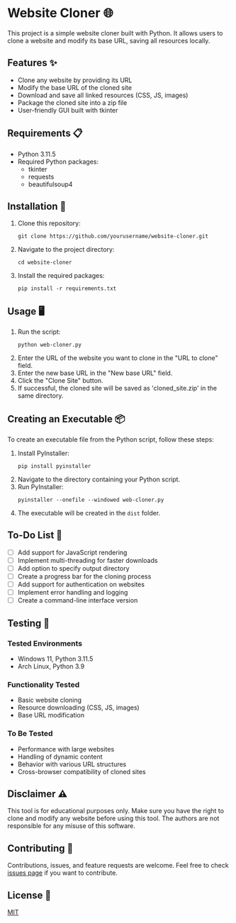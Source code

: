 # Website Cloner 🌐

This project is a simple website cloner built with Python. It allows users to clone a website and modify its base URL, saving all resources locally.

## Features ✨

- Clone any website by providing its URL
- Modify the base URL of the cloned site
- Download and save all linked resources (CSS, JS, images)
- Package the cloned site into a zip file
- User-friendly GUI built with tkinter

## Requirements 📋

- Python 3.11.5
- Required Python packages:
  - tkinter
  - requests
  - beautifulsoup4

## Installation 🚀

1. Clone this repository:
   ```
   git clone https://github.com/yourusername/website-cloner.git
   ```
2. Navigate to the project directory:
   ```
   cd website-cloner
   ```
3. Install the required packages:
   ```
   pip install -r requirements.txt
   ```

## Usage 🖥️

1. Run the script:
   ```
   python web-cloner.py
   ```
2. Enter the URL of the website you want to clone in the "URL to clone" field.
3. Enter the new base URL in the "New base URL" field.
4. Click the "Clone Site" button.
5. If successful, the cloned site will be saved as 'cloned_site.zip' in the same directory.

## Creating an Executable 📦

To create an executable file from the Python script, follow these steps:

1. Install PyInstaller:
   ```
   pip install pyinstaller
   ```
2. Navigate to the directory containing your Python script.
3. Run PyInstaller:
   ```
   pyinstaller --onefile --windowed web-cloner.py
   ```
4. The executable will be created in the `dist` folder.

## To-Do List 📝

- [ ] Add support for JavaScript rendering
- [ ] Implement multi-threading for faster downloads
- [ ] Add option to specify output directory
- [ ] Create a progress bar for the cloning process
- [ ] Add support for authentication on websites
- [ ] Implement error handling and logging
- [ ] Create a command-line interface version

## Testing 🧪

### Tested Environments
- Windows 11, Python 3.11.5
- Arch Linux, Python 3.9

### Functionality Tested
- Basic website cloning
- Resource downloading (CSS, JS, images)
- Base URL modification

### To Be Tested
- Performance with large websites
- Handling of dynamic content
- Behavior with various URL structures
- Cross-browser compatibility of cloned sites

## Disclaimer ⚠️

This tool is for educational purposes only. Make sure you have the right to clone and modify any website before using this tool. The authors are not responsible for any misuse of this software.

## Contributing 🤝

Contributions, issues, and feature requests are welcome. Feel free to check [issues page](https://github.com/yourusername/website-cloner/issues) if you want to contribute.

## License 📄

[MIT](https://choosealicense.com/licenses/mit/)
